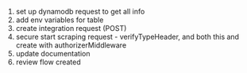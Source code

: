 1. set up dynamodb request to get all info
4. add env variables for table
2. create integration request (POST)
3. secure start scraping request - verifyTypeHeader, and both this and create with authorizerMiddleware
5. update documentation
6. review flow created